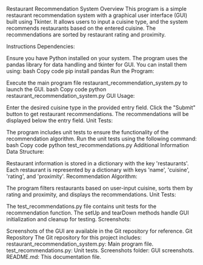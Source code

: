 Restaurant Recommendation System
Overview
This program is a simple restaurant recommendation system with a graphical user interface (GUI) built using Tkinter. It allows users to input a cuisine type, and the system recommends restaurants based on the entered cuisine. The recommendations are sorted by restaurant rating and proximity.

Instructions
Dependencies:

Ensure you have Python installed on your system.
The program uses the pandas library for data handling and tkinter for GUI. You can install them using:
bash
Copy code
pip install pandas
Run the Program:

Execute the main program file restaurant_recommendation_system.py to launch the GUI.
bash
Copy code
python restaurant_recommendation_system.py
GUI Usage:

Enter the desired cuisine type in the provided entry field.
Click the "Submit" button to get restaurant recommendations.
The recommendations will be displayed below the entry field.
Unit Tests:

The program includes unit tests to ensure the functionality of the recommendation algorithm.
Run the unit tests using the following command:
bash
Copy code
python test_recommendations.py
Additional Information
Data Structure:

Restaurant information is stored in a dictionary with the key 'restaurants'.
Each restaurant is represented by a dictionary with keys 'name', 'cuisine', 'rating', and 'proximity'.
Recommendation Algorithm:

The program filters restaurants based on user-input cuisine, sorts them by rating and proximity, and displays the recommendations.
Unit Tests:

The test_recommendations.py file contains unit tests for the recommendation function.
The setUp and tearDown methods handle GUI initialization and cleanup for testing.
Screenshots:

Screenshots of the GUI are available in the Git repository for reference.
Git Repository
The Git repository for this project includes:
restaurant_recommendation_system.py: Main program file.
test_recommendations.py: Unit tests.
Screenshots folder: GUI screenshots.
README.md: This documentation file.